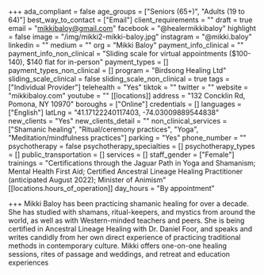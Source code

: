 +++
ada_compliant = false
age_groups = ["Seniors (65+)", "Adults (19 to 64)"]
best_way_to_contact = ["Email"]
client_requirements = ""
draft = true
email = "mikkibaloy@gmail.com"
facebook = "@healermikkibaloy"
highlight = false
image = "/img/mikki2-mikki-baloy.jpg"
instagram = "@mikki.baloy"
linkedin = ""
medium = ""
org = "Mikki Baloy"
payment_info_clinical = ""
payment_info_non_clinical = "Sliding scale for virtual appointments ($100-140), $140 flat for in-person"
payment_types = []
payment_types_non_clinical = []
program = "Birdsong Healing Ltd"
sliding_scale_clinical = false
sliding_scale_non_clinical = true
tags = ["Individual Provider"]
telehealth = "Yes"
tiktok = ""
twitter = ""
website = "mikkibaloy.com"
youtube = ""
[[locations]]
address = "132 Concklin Rd, Pomona, NY 10970"
boroughs = ["Online"]
credentials = []
languages = ["English"]
latLng = "41.17122240117403, -74.03009889544838"
new_clients = "Yes"
new_clients_detail = ""
non_clinical_services = ["Shamanic healing", "Ritual/ceremony practices", "Yoga", "Meditation/mindfulness practices"]
parking = "Yes"
phone_number = ""
psychotherapy = false
psychotherapy_specialties = []
psychotherapy_types = []
public_transportation = []
services = []
staff_gender = ["Female"]
trainings = "Certifications through the Jaguar Path in Yoga and Shamanism; Mental Health First Aid; Certified Ancestral Lineage Healing Practitioner (anticipated August 2022); Minister of Animism"
[[locations.hours_of_operation]]
day_hours = "By appointment"

+++
Mikki Baloy has been practicing shamanic healing for over a decade. She has studied with shamans, ritual-keepers, and mystics from around the world, as well as with Western-minded teachers and peers. She is being certified in Ancestral Lineage Healing with Dr. Daniel Foor, and speaks and writes candidly from her own direct experience of practicing traditional methods in contemporary culture. Mikki offers one-on-one healing sessions, rites of passage and weddings, and retreat and education experiences
